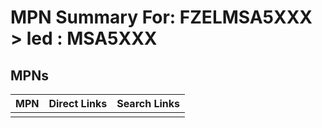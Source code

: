 



# MPN Summary For: FZELMSA5XXX > led : MSA5XXX

## MPNs
  

|MPN|Direct Links|Search Links|
| :--- | :--- | :--- |
||||

